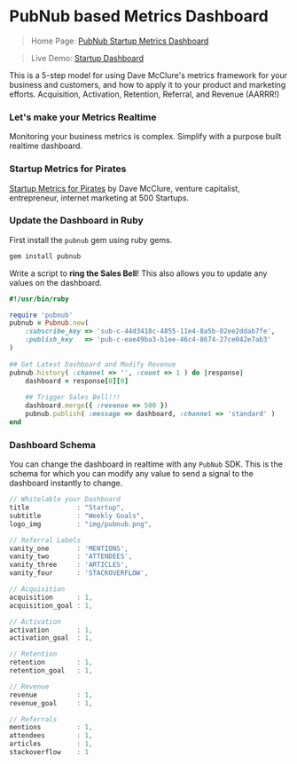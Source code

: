 # PubNub based Metrics Dashboard

> Home Page: [PubNub Startup Metrics Dashboard](https://github.com/fdizile/metrics-dashboard/archive/gh-pages.zip/)

> Live Demo: [Startup Dashboard](http://fdizile.github.io/metrics-dashboard/)

This is a 5-step model for using Dave McClure's 
metrics framework for your business and customers,
and how to apply it to your product and marketing efforts.
Acquisition, Activation, Retention, Referral, and Revenue (AARRR!)

### Let's make your Metrics Realtime

Monitoring your business metrics is complex.
Simplify with a purpose built realtime dashboard.

### Startup Metrics for Pirates

[Startup Metrics for Pirates](
http://www.slideshare.net/dmc500hats/startup-metrics-for-pirates-long-version)
by Dave McClure, venture capitalist, entrepreneur,
internet marketing at 500 Startups.

### Update the Dashboard in Ruby

First install the `pubnub` gem using ruby gems.

```bash
gem install pubnub
```
 
Write a script to **ring the Sales Bell**!
This also allows you to update any values on the dashboard.

```ruby
#!/usr/bin/ruby

require 'pubnub'
pubnub = Pubnub.new(
    :subscribe_key => 'sub-c-44d3418c-4855-11e4-8a5b-02ee2ddab7fe',
    :publish_key   => 'pub-c-eae49ba3-b1ee-46c4-8674-27ce042e7ab3'
)
 
## Get Latest Dashboard and Modify Revenue
pubnub.history( :channel => '', :count => 1 ) do |response|
    dashboard = response[0][0]
 
    ## Trigger Sales Bell!!!
    dashboard.merge({ :revenue => 500 })
    pubnub.publish( :message => dashboard, :channel => 'standard' )
end
```

### Dashboard Schema

You can change the dashboard in realtime with any `PubNub` SDK.
This is the schema for which you can modify any value to
send a signal to the dashboard instantly to change.

```javascript
// Whitelable your Dashboard
title            : "Startup",
subtitle         : "Weekly Goals",
logo_img         : "img/pubnub.png",

// Referral Labels
vanity_one       : 'MENTIONS',
vanity_two       : 'ATTENDEES',
vanity_three     : 'ARTICLES',
vanity_four      : 'STACKOVERFLOW',

// Acquisition
acquisition      : 1,
acquisition_goal : 1,

// Activation
activation       : 1,
activation_goal  : 1,

// Retention
retention        : 1,
retention_goal   : 1,

// Revenue
revenue          : 1,
revenue_goal     : 1,

// Referrals
mentions         : 1,
attendees        : 1,
articles         : 1,
stackoverflow    : 1
```

